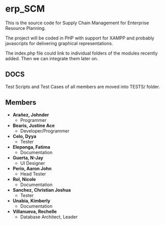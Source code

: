 # erp_SCM

This is the source code for Supply Chain Management for Enterprise Resource Planning.

The project will be coded in PHP with support for XAMPP and probably javascripts for delivering graphical representations.

The index.php file could link to individual folders of the modules recently added. Then we can integrate them later on.

## DOCS

Test Scripts and Test Cases of all members are moved into TESTS/ folder.

## Members
* **Arañez, Johnder**
    * Programmer
* **Bearis, Justine Ace**
    * Developer/Programmer
* **Celo, Dyya**
    * Tester
* **Eleponga, Fatima**
    * Documentation
* **Guerta, N-Jay**
    * UI Designer
* **Perio, Aaron John**
    * Head Tester
* **Rol, Nicole**
    * Documentation
* **Sanchez, Christian Joshua**
    * Tester
* **Unabia, Kimberly**          
    * Documentation
* **Villanueva, Rechelle**      
    * Database Architect, Leader

